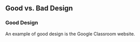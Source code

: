 ## Good vs. Bad Design

### Good Design
An example of good design is the Google Classroom website. 
